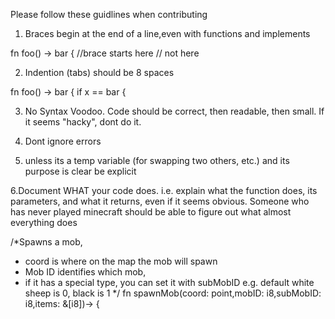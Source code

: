 Please follow these guidlines when contributing

1. Braces begin at the end of a line,even with functions and implements

fn foo() -> bar {  //brace starts here
// not here

2. Indention (tabs) should be 8 spaces

fn foo() -> bar {
        if x == bar {

3. No Syntax Voodoo. Code should be correct, then readable, then small.
   If it seems "hacky", dont do it.

4. Dont ignore errors

5. unless its a temp variable (for swapping two others, etc.) and its purpose is clear
 be explicit

6.Document WHAT your code does.  i.e. explain what the function does, its parameters,
and what it returns, even if it seems obvious.  Someone who has never played minecraft
should be able to figure out what almost everything does

/*Spawns a mob,
 * coord is where on the map the mob will spawn
 * Mob ID identifies which mob,
 * if it has a special type, you can set it with subMobID e.g. default white sheep is 0, black is 1 
 */
fn spawnMob(coord: point,mobID: i8,subMobID: i8,items: &[i8])-> {  


